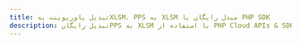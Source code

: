 ---title: تبدیل پاورپوینت بهXLSM، PPS به XLSM مبدل رایگان یا PHP SDKdescription: تبدیل رایگانPPS به XLSM با استفاده از PHP Cloud APIs & SDK. همچنین اسناد Microsoft PowerPoint را در Cloud ایجاد، ویرایش و رندر کنید.---